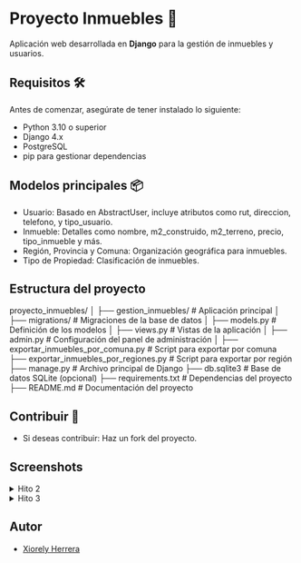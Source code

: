 # Proyecto Inmuebles 🏡

Aplicación web desarrollada en **Django** para la gestión de inmuebles y usuarios.

## Requisitos 🛠️

Antes de comenzar, asegúrate de tener instalado lo siguiente:

- Python 3.10 o superior
- Django 4.x
- PostgreSQL 
- pip para gestionar dependencias

## Modelos principales 📦
- Usuario: Basado en AbstractUser, incluye atributos como rut, direccion, telefono, y tipo_usuario.
- Inmueble: Detalles como nombre, m2_construido, m2_terreno, precio, tipo_inmueble y más.
- Región, Provincia y Comuna: Organización geográfica para inmuebles.
- Tipo de Propiedad: Clasificación de inmuebles.

## Estructura del proyecto

proyecto_inmuebles/
│
├── gestion_inmuebles/      # Aplicación principal
│   ├── migrations/         # Migraciones de la base de datos
│   ├── models.py           # Definición de los modelos
│   ├── views.py            # Vistas de la aplicación
│   ├── admin.py            # Configuración del panel de administración
│
├── exportar_inmuebles_por_comuna.py   # Script para exportar por comuna
├── exportar_inmuebles_por_regiones.py # Script para exportar por región
├── manage.py               # Archivo principal de Django
├── db.sqlite3              # Base de datos SQLite (opcional)
├── requirements.txt        # Dependencias del proyecto
├── README.md               # Documentación del proyecto


## Contribuir 🤝

- Si deseas contribuir: Haz un fork del proyecto.

## Screenshots
<details>

<summary>Hito 2</summary>

![App Screenshot](Hito2/super_usuario.png)
![App Screenshot](Hito2/Migraciones.png)
![App Screenshot](Hito2/Django_Administration.png)
![App Screenshot](Hito2/pgAdmin_bd_y_tablas.png)
![App Screenshot](Hito2/inmuebles.png)
![App Screenshot](Hito2/usuario.png)

</details>
<details>

<summary>Hito 3</summary>

![App Screenshot](Hito3/loaddata.png)
![App Screenshot](Hito3/exportar_inmuebles_por_comuna.png)
![App Screenshot](Hito3/exportar_inmuebles_por_region.png)
![App Screenshot](Hito3/filtro_inmuebles.png)
![App Screenshot](Hito3/filtro_inmuebles_comuna.png)

</details>


## Autor

- [Xiorely Herrera](https://github.com/Xiorelyh)


